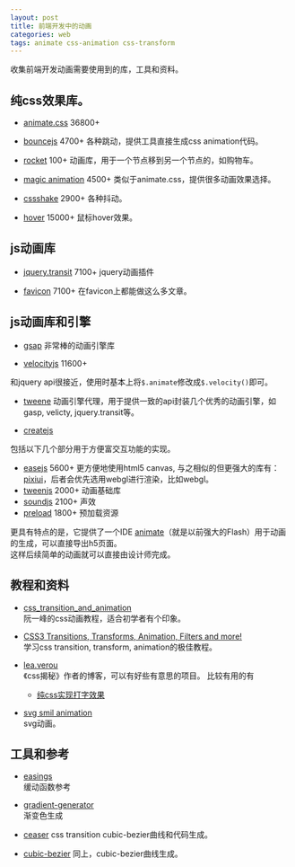 ```yaml
---
layout: post
title: 前端开发中的动画
categories: web
tags: animate css-animation css-transform
---
```


收集前端开发动画需要使用到的库，工具和资料。


## 纯css效果库。

- [animate.css](https://daneden.github.io/animate.css/) 36800+

- [bouncejs](http://bouncejs.com/) 4700+
  各种跳动，提供工具直接生成css animation代码。

- [rocket](https://www.minimamente.com/example/rocket/) 100+
  动画库，用于一个节点移到另一个节点的，如购物车。

- [magic animation](https://www.minimamente.com/example/magic_animations/) 4500+
  类似于animate.css，提供很多动画效果选择。

- [cssshake](https://elrumordelaluz.github.io/csshake/) 2900+
  各种抖动。

- [hover](http://ianlunn.github.io/Hover/) 15000+
  鼠标hover效果。


## js动画库

- [jquery.transit](https://github.com/rstacruz/jquery.transit) 7100+
  jquery动画插件

- [favicon](http://lab.ejci.net/favico.js/) 7100+
  在favicon上都能做这么多文章。


## js动画库和引擎

- [gsap](http://greensock.com/gsap)
  非常棒的动画引擎库

- [velocityjs](http://velocityjs.org/) 11600+

和jquery api很接近，使用时基本上将`$.animate`修改成`$.velocity()`即可。

- [tweene](http://tweene.com/)
  动画引擎代理，用于提供一致的api封装几个优秀的动画引擎，如gasp, velicty, jquery.transit等。


- [createjs](http://www.createjs.com/)

包括以下几个部分用于方便富交互功能的实现。

  - [easejs](http://www.createjs.com/easeljs) 5600+
    更方便地使用html5 canvas, 与之相似的但更强大的库有： [pixiui](http://www.pixijs.com/)，后者会优先选用webgl进行渲染，比如webgl。
  - [tweenjs](http://www.createjs.com/tweenjs) 2000+
    动画基础库
  - [soundjs](http://www.createjs.com/soundjs) 2100+
    声效
  - [preload](http://www.createjs.com/preloadjs) 1800+
    预加载资源

更具有特点的是，它提供了一个IDE [animate](https://helpx.adobe.com/support/animate.html)（就是以前强大的Flash）用于动画的生成，可以直接导出h5页面。  
这样后续简单的动画就可以直接由设计师完成。  


## 教程和资料

- [css_transition_and_animation](http://www.ruanyifeng.com/blog/2014/02/css_transition_and_animation.html)  
  阮一峰的css动画教程，适合初学者有个印象。

- [CSS3 Transitions, Transforms, Animation, Filters and more!](http://css3.bradshawenterprises.com/)  
  学习css transition, transform, animation的极佳教程。

- [lea.verou](http://lea.verou.me/)  
  《css揭秘》作者的博客，可以有好些有意思的项目。 比较有用的有

  - [纯css实现打字效果](http://dabblet.com/gist/1745856)

- [svg smil animation](http://www.zhangxinxu.com/wordpress/2014/08/so-powerful-svg-smil-animation/)  
  svg动画。


## 工具和参考

- [easings](http://easings.net/zh-cn)  
  缓动函数参考

- [gradient-generator](https://www.minimamente.com/example/gradient-generator/)  
  渐变色生成

- [ceaser](https://matthewlein.com/ceaser/)
  css transition cubic-bezier曲线和代码生成。

- [cubic-bezier](http://cubic-bezier.com/)
  同上，cubic-bezier曲线生成。


